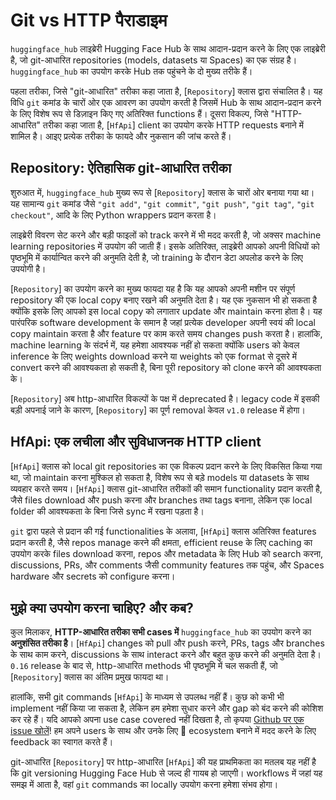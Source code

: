 # Git vs HTTP पैराडाइम

`huggingface_hub` लाइब्रेरी Hugging Face Hub के साथ आदान-प्रदान करने के लिए एक लाइब्रेरी है, जो git-आधारित repositories (models, datasets या Spaces) का एक संग्रह है। `huggingface_hub` का उपयोग करके Hub तक पहुंचने के दो मुख्य तरीके हैं।

पहला तरीका, जिसे "git-आधारित" तरीका कहा जाता है, [`Repository`] क्लास द्वारा संचालित है। यह विधि `git` कमांड के चारों ओर एक आवरण का उपयोग करती है जिसमें Hub के साथ आदान-प्रदान करने के लिए विशेष रूप से डिज़ाइन किए गए अतिरिक्त functions हैं। दूसरा विकल्प, जिसे "HTTP-आधारित" तरीका कहा जाता है, [`HfApi`] client का उपयोग करके HTTP requests बनाने में शामिल है। आइए प्रत्येक तरीका के फायदे और नुकसान की जांच करते हैं।

## Repository: ऐतिहासिक git-आधारित तरीका

शुरुआत में, `huggingface_hub` मुख्य रूप से [`Repository`] क्लास के चारों ओर बनाया गया था। यह सामान्य `git` कमांड जैसे `"git add"`, `"git commit"`, `"git push"`, `"git tag"`, `"git checkout"`, आदि के लिए Python wrappers प्रदान करता है।

लाइब्रेरी विवरण सेट करने और बड़ी फाइलों को track करने में भी मदद करती है, जो अक्सर machine learning repositories में उपयोग की जाती हैं। इसके अतिरिक्त, लाइब्रेरी आपको अपनी विधियों को पृष्ठभूमि में कार्यान्वित करने की अनुमति देती है, जो training के दौरान डेटा अपलोड करने के लिए उपयोगी है।

[`Repository`] का उपयोग करने का मुख्य फायदा यह है कि यह आपको अपनी मशीन पर संपूर्ण repository की एक local copy बनाए रखने की अनुमति देता है। यह एक नुकसान भी हो सकता है क्योंकि इसके लिए आपको इस local copy को लगातार update और maintain करना होता है। यह पारंपरिक software development के समान है जहां प्रत्येक developer अपनी स्वयं की local copy maintain करता है और feature पर काम करते समय changes push करता है। हालांकि, machine learning के संदर्भ में, यह हमेशा आवश्यक नहीं हो सकता क्योंकि users को केवल inference के लिए weights download करने या weights को एक format से दूसरे में convert करने की आवश्यकता हो सकती है, बिना पूरी repository को clone करने की आवश्यकता के।

<Tip warning={true}>

[`Repository`] अब http-आधारित विकल्पों के पक्ष में deprecated है। legacy code में इसकी बड़ी अपनाई जाने के कारण, [`Repository`] का पूर्ण removal केवल `v1.0` release में होगा।

</Tip>

## HfApi: एक लचीला और सुविधाजनक HTTP client

[`HfApi`] क्लास को local git repositories का एक विकल्प प्रदान करने के लिए विकसित किया गया था, जो maintain करना मुश्किल हो सकता है, विशेष रूप से बड़े models या datasets के साथ व्यवहार करते समय। [`HfApi`] क्लास git-आधारित तरीकाों की समान functionality प्रदान करती है, जैसे files download और push करना और branches तथा tags बनाना, लेकिन एक local folder की आवश्यकता के बिना जिसे sync में रखना पड़ता है।

`git` द्वारा पहले से प्रदान की गई functionalities के अलावा, [`HfApi`] क्लास अतिरिक्त features प्रदान करती है, जैसे repos manage करने की क्षमता, efficient reuse के लिए caching का उपयोग करके files download करना, repos और metadata के लिए Hub को search करना, discussions, PRs, और comments जैसी community features तक पहुंच, और Spaces hardware और secrets को configure करना।

## मुझे क्या उपयोग करना चाहिए? और कब?

कुल मिलाकर, **HTTP-आधारित तरीका सभी cases में** `huggingface_hub` का उपयोग करने का **अनुशंसित तरीका है**। [`HfApi`] changes को pull और push करने, PRs, tags और branches के साथ काम करने, discussions के साथ interact करने और बहुत कुछ करने की अनुमति देता है। `0.16` release के बाद से, http-आधारित methods भी पृष्ठभूमि में चल सकती हैं, जो [`Repository`] क्लास का अंतिम प्रमुख फायदा था।

हालांकि, सभी git commands [`HfApi`] के माध्यम से उपलब्ध नहीं हैं। कुछ को कभी भी implement नहीं किया जा सकता है, लेकिन हम हमेशा सुधार करने और gap को बंद करने की कोशिश कर रहे हैं। यदि आपको अपना use case covered नहीं दिखता है, तो कृपया [Github पर एक issue खोलें](https://github.com/huggingface/huggingface_hub)! हम अपने users के साथ और उनके लिए 🤗 ecosystem बनाने में मदद करने के लिए feedback का स्वागत करते हैं।

git-आधारित [`Repository`] पर http-आधारित [`HfApi`] की यह प्राथमिकता का मतलब यह नहीं है कि git versioning Hugging Face Hub से जल्द ही गायब हो जाएगी। workflows में जहां यह समझ में आता है, वहां `git` commands का locally उपयोग करना हमेशा संभव होगा।